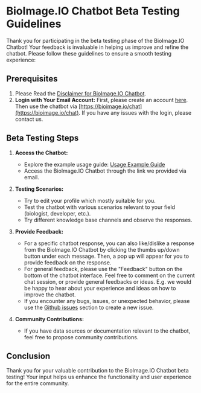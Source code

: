 # BioImage.IO Chatbot Beta Testing Guidelines

Thank you for participating in the beta testing phase of the BioImage.IO Chatbot! Your feedback is invaluable in helping us improve and refine the chatbot. Please follow these guidelines to ensure a smooth testing experience:

## Prerequisites

1. Please Read the [Disclaimer for BioImage.IO Chatbot](./DISCLAIMER.md).
2. **Login with Your Email Account:** First, please create an account [here](https://ai.imjoy.io/public/apps/hypha-login/). Then use the chatbot via [https://bioimage.io/chat](https://bioimage.io/chat). If you have any issues with the login, please contact us.

## Beta Testing Steps

1. **Access the Chatbot:**
   - Explore the example usage guide: [Usage Example Guide](https://github.com/bioimage-io/bioimageio-chatbot/blob/main/docs/usage-example.md)
   - Access the BioImage.IO Chatbot through the link we provided via email.

2. **Testing Scenarios:**
   - Try to edit your profile which mostly suitable for you.
   - Test the chatbot with various scenarios relevant to your field (biologist, developer, etc.).
   - Try different knowledge base channels and observe the responses.

3. **Provide Feedback:**
   - For a specific chatbot response, you can also like/dislike a response from the BioImage.IO Chatbot by clicking the thumbs up/down button under each message. Then, a pop up will appear for you to provide feedback on the response.
   - For general feedback, please use the "Feedback" button on the bottom of the chatbot interface. Feel free to comment on the current chat session, or provide general feedbacks or ideas. E.g. we would be happy to hear about your experience and ideas on how to improve the chatbot.
   - If you encounter any bugs, issues, or unexpected behavior, please use the [Github issues](https://github.com/bioimage-io/bioimageio-chatbot/issues) section to create a new issue.

4. **Community Contributions:**
   - If you have data sources or documentation relevant to the chatbot, feel free to propose community contributions.

## Conclusion

Thank you for your valuable contribution to the BioImage.IO Chatbot beta testing! Your input helps us enhance the functionality and user experience for the entire community.
